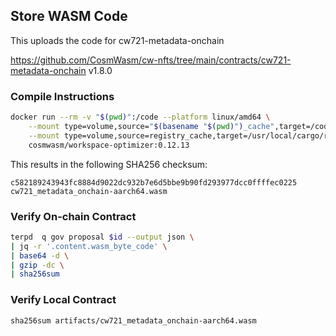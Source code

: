 ## Store WASM Code

This uploads the code for cw721-metadata-onchain

https://github.com/CosmWasm/cw-nfts/tree/main/contracts/cw721-metadata-onchain v1.8.0

### Compile Instructions

```sh
docker run --rm -v "$(pwd)":/code --platform linux/amd64 \
	--mount type=volume,source="$(basename "$(pwd)")_cache",target=/code/target \
	--mount type=volume,source=registry_cache,target=/usr/local/cargo/registry \
	cosmwasm/workspace-optimizer:0.12.13
```

This results in the following SHA256 checksum:

```
c582189243943fc8884d9022dc932b7e6d5bbe9b90fd293977dcc0ffffec0225  cw721_metadata_onchain-aarch64.wasm
```

### Verify On-chain Contract

```sh
terpd  q gov proposal $id --output json \
| jq -r '.content.wasm_byte_code' \
| base64 -d \
| gzip -dc \
| sha256sum

```

### Verify Local Contract

```
sha256sum artifacts/cw721_metadata_onchain-aarch64.wasm
```